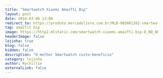 ```yaml
---
title: "Smartwatch Xiaomi Amazfti Bip"
layout: post
date: 2018-03-06 13:00
redirect_to: https://produto.mercadolivre.com.br/MLB-985681282-smartwatch-xiaomi-amazfti-bip-_JM
tag: amazfit bip
image: https://http2.mlstatic.com/smartwatch-xiaomi-amazfti-bip-D_NQ_NP_925158-MLB26931988495_022018-O.webp
headerImage: false
lojinha: true
blog: false
hidden: false
description: "O melhor Smartwatch custo-beneficio"
category: lojinha
author: Rychillie
externalLink: false
---
```

